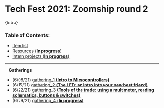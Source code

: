 # Tech Fest 2021: Zoomship round 2

{intro}

### Table of Contents:

- [Item list](https://github.com/practicaltech/TechFest/edit/master/2021/TechFest_Ite)
- [Resources (**In progress**)]()
- [Intern projects (**In progress**)]()
-----------------------------
&nbsp;&nbsp; **Gatherings**
- (6/08/21) [gathering_1 **(Intro to Microcontrollers)**](https://github.com/practicaltech/TechFest/tree/master/2021/gathering_1)
- (6/15/21) [gathering_2 **(The LED: an intro into your new best friend)**](https://github.com/practicaltech/TechFest/tree/master/2021/gathering_2)
- (6/22/21) [gathering_3 **(Tools of the trade: using a multimeter, reading schematics, buttons & switches)**](https://github.com/practicaltech/TechFest/tree/master/2021/gathering_3)
- (6/29/21) [gathering_4 (**In progress**)](https://github.com/practicaltech/TechFest/tree/master/2021/gathering_4)
